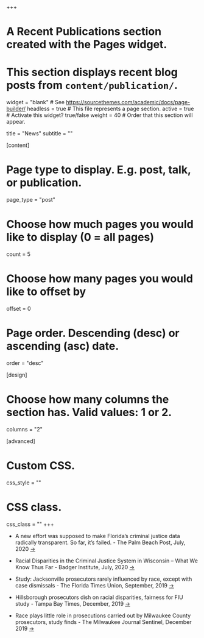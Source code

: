 +++
# A Recent Publications section created with the Pages widget.
# This section displays recent blog posts from `content/publication/`.

widget = "blank"  # See https://sourcethemes.com/academic/docs/page-builder/
headless = true  # This file represents a page section.
active = true  # Activate this widget? true/false
weight = 40  # Order that this section will appear.

title = "News"
subtitle = ""

[content]
  # Page type to display. E.g. post, talk, or publication.
  page_type = "post"
  
  # Choose how much pages you would like to display (0 = all pages)
  count = 5
  
  # Choose how many pages you would like to offset by
  offset = 0

  # Page order. Descending (desc) or ascending (asc) date.
  order = "desc"
  

[design]
  # Choose how many columns the section has. Valid values: 1 or 2.
  columns = "2"
  
[advanced]
 # Custom CSS. 
 css_style = ""
 
 # CSS class.
 css_class = ""
+++

- A new effort was supposed to make Florida’s criminal justice data radically transparent. So far, it’s failed. - The Palm Beach Post, July, 2020 [&#8594;](https://www.palmbeachpost.com/news/20200702/new-effort-was-supposed-to-make-floridarsquos-criminal-justice-data-radically-transparent-so-far-itrsquos-failed/1)

- Racial Disparities in the Criminal Justice System in Wisconsin – What We Know Thus Far - Badger Institute, July, 2020 [&#8594;](https://www.badgerinstitute.org/BI-Files/Images/RacialDisparities.pdf)

- Study: Jacksonville prosecutors rarely influenced by race, except with case dismissals - The Florida Times Union, September, 2019 [&#8594;](https://www.jacksonville.com/news/20190911/study-jacksonville-prosecutors-rarely-influenced-by-race-except-with-case-dismissals)

- Hillsborough prosecutors dish on racial disparities, fairness for FIU study - Tampa Bay Times, December, 2019 [&#8594;](https://www.tampabay.com/news/publicsafety/hillsborough-prosecutors-dish-on-racial-disparities-fairness-for-fiu-study-20181218/)

- Race plays little role in prosecutions carried out by Milwaukee County prosecutors, study finds - The Milwaukee Journal Sentinel, December 2019 [&#8594;](https://www.jsonline.com/story/news/crime/2019/12/09/race-not-factor-milwaukee-da-decisions-report-says/2617984001/)